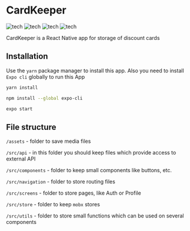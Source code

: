 # CardKeeper
![tech](https://img.shields.io/badge/Framework-React%20Native-blue)
![tech](https://img.shields.io/badge/Platform-Expo-red)
![tech](https://img.shields.io/badge/Language-JavaScript-darkblue)
![tech](https://img.shields.io/badge/Cloud-MongoDB-brightgreen)

CardKeeper is a React Native app for storage of discount cards

## Installation
Use the ```yarn``` package manager to install this app. Also you need to install ```Expo cli``` globally to 
run this App
```bash
yarn install
```
```bash
npm install --global expo-cli
```
```bash
expo start
```

## File structure

```/assets``` - folder to save media files

```/src/api``` - in this folder you should keep files which provide access to external API

```/src/components```  - folder to keep small components like buttons, etc.

```/src/navigation``` - folder to store routing files

```/src/screens``` - folder to store pages, like Auth or Profile

```/src/store``` - folder to keep ```mobx``` stores

```/src/utils``` - folder to store small functions which can be used on several components
